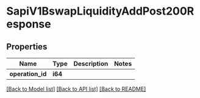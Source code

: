 # SapiV1BswapLiquidityAddPost200Response

## Properties

Name | Type | Description | Notes
------------ | ------------- | ------------- | -------------
**operation_id** | **i64** |  | 

[[Back to Model list]](../README.md#documentation-for-models) [[Back to API list]](../README.md#documentation-for-api-endpoints) [[Back to README]](../README.md)


